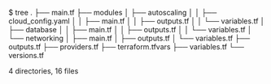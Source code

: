 $ tree
.
├── main.tf
├── modules
│   ├── autoscaling
│   │   ├── cloud_config.yaml
│   │   ├── main.tf
│   │   ├── outputs.tf
│   │   └── variables.tf
│   ├── database
│   │   ├── main.tf
│   │   ├── outputs.tf
│   │   └── variables.tf
│   └── networking
│       ├── main.tf
│       ├── outputs.tf
│       └── variables.tf
├── outputs.tf
├── providers.tf
├── terraform.tfvars
├── variables.tf
└── versions.tf
 
 
 
4 directories, 16 files